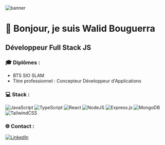 ![banner](https://user-images.githubusercontent.com/74038190/213910845-af37a709-8995-40d6-be59-724526e3c3d7.gif)

# 👋 Bonjour, je suis Walid Bouguerra

## Développeur Full Stack JS

### 🎓 Diplômes :
- BTS SIO SLAM
- Titre professionnel : Concepteur Développeur d'Applications

### 💻 Stack :
![JavaScript](https://img.shields.io/badge/javascript-%23323330.svg?style=for-the-badge&logo=javascript&logoColor=%23F7DF1E) ![TypeScript](https://img.shields.io/badge/typescript-%23007ACC.svg?style=for-the-badge&logo=typescript&logoColor=white) ![React](https://img.shields.io/badge/react-%2320232a.svg?style=for-the-badge&logo=react&logoColor=%2361DAFB) ![NodeJS](https://img.shields.io/badge/node.js-6DA55F?style=for-the-badge&logo=node.js&logoColor=white) ![Express.js](https://img.shields.io/badge/express.js-%23404d59.svg?style=for-the-badge&logo=express&logoColor=%2361DAFB) ![MongoDB](https://img.shields.io/badge/MongoDB-%234ea94b.svg?style=for-the-badge&logo=mongodb&logoColor=white) ![TailwindCSS](https://img.shields.io/badge/tailwindcss-%2338B2AC.svg?style=for-the-badge&logo=tailwind-css&logoColor=white)

### 🌐 Contact :
[![LinkedIn](https://img.shields.io/badge/LinkedIn-%230077B5.svg?logo=linkedin&logoColor=white)](https://linkedin.com/in/walidbouguerra) 


